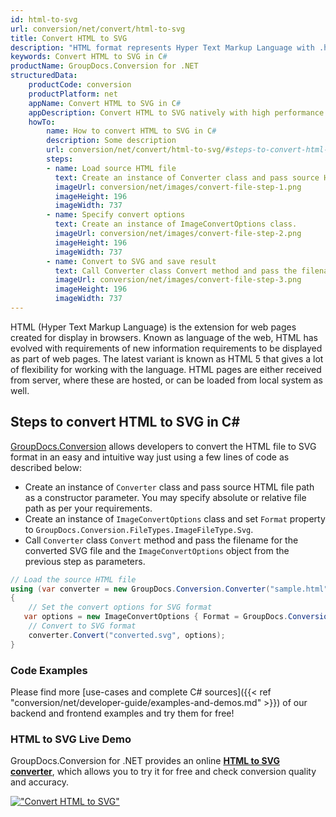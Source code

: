 ```yaml
---
id: html-to-svg
url: conversion/net/convert/html-to-svg
title: Convert HTML to SVG
description: "HTML format represents Hyper Text Markup Language with .html extension. Learn how to convert HTML to SVG file programmatically in C# language using GroupDocs.Conversion for .NET library."
keywords: Convert HTML to SVG in C#
productName: GroupDocs.Conversion for .NET
structuredData:
    productCode: conversion
    productPlatform: net
    appName: Convert HTML to SVG in C#
    appDescription: Convert HTML to SVG natively with high performance using C# language and server side GroupDocs.Conversion for .NET APIs, without the use of any software like Microsoft or Open Office.
    howTo:
        name: How to convert HTML to SVG in C# 
        description: Some description
        url: conversion/net/convert/html-to-svg/#steps-to-convert-html-to-svg-in-c
        steps:
        - name: Load source HTML file 
          text: Create an instance of Converter class and pass source HTML file path as a constructor parameter. You may specify absolute or relative file path as per your requirements. 
          imageUrl: conversion/net/images/convert-file-step-1.png
          imageHeight: 196
          imageWidth: 737
        - name: Specify convert options 
          text: Create an instance of ImageConvertOptions class.
          imageUrl: conversion/net/images/convert-file-step-2.png
          imageHeight: 196
          imageWidth: 737
        - name: Convert to SVG and save result 
          text: Call Converter class Convert method and pass the filename for the converted HTML file and the ImageConvertOptions object from the previous step as parameters.
          imageUrl: conversion/net/images/convert-file-step-3.png
          imageHeight: 196
          imageWidth: 737
---
```


HTML (Hyper Text Markup Language) is the extension for web pages created for display in browsers. Known as language of the web, HTML has evolved with requirements of new information requirements to be displayed as part of web pages. The latest variant is known as HTML 5 that gives a lot of flexibility for working with the language. HTML pages are either received from server, where these are hosted, or can be loaded from local system as well.

## Steps to convert HTML to SVG in C#

[GroupDocs.Conversion](https://products.groupdocs.com/conversion/net) allows developers to convert the HTML file to SVG format in an easy and intuitive way just using a few lines of code as described below:

* Create an instance of `Converter` class and pass source HTML file path as a constructor parameter. You may specify absolute or relative file path as per your requirements. 
* Create an instance of `ImageConvertOptions` class and set `Format` property to `GroupDocs.Conversion.FileTypes.ImageFileType.Svg`.
* Call `Converter` class `Convert` method and pass the filename for the converted SVG file and the `ImageConvertOptions` object from the previous step as parameters.

```csharp
// Load the source HTML file
using (var converter = new GroupDocs.Conversion.Converter("sample.html"))
{
    // Set the convert options for SVG format
   var options = new ImageConvertOptions { Format = GroupDocs.Conversion.FileTypes.ImageFileType.Svg };
    // Convert to SVG format
    converter.Convert("converted.svg", options);
}
```

### Code Examples

Please find more [use-cases and complete C# sources]({{< ref "conversion/net/developer-guide/examples-and-demos.md" >}}) of our backend and frontend examples and try them for free!

### HTML to SVG Live Demo

GroupDocs.Conversion for .NET provides an online [**HTML to SVG converter**](https://products.groupdocs.app/conversion/html-to-svg), which allows you to try it for free and check conversion quality and accuracy.

[!["Convert HTML to SVG"](conversion/net/images/convert-to-svg/convert-html-to-svg.png)](https://products.groupdocs.app/conversion/html-to-svg)